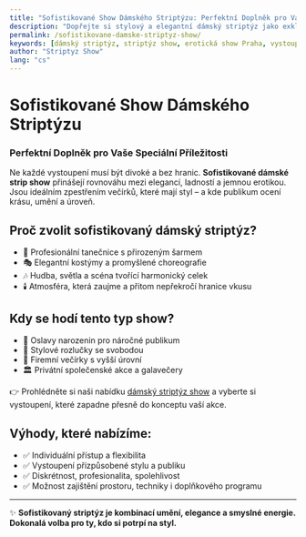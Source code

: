 ```yaml
---
title: "Sofistikované Show Dámského Striptýzu: Perfektní Doplněk pro Vaše Speciální Příležitosti"
description: "Dopřejte si stylový a elegantní dámský striptýz jako exkluzivní program pro vaši oslavu, večírek nebo VIP event. Profesionální show, která zaujme i náročné publikum."
permalink: /sofistikovane-damske-striptyz-show/
keywords: [dámský striptýz, striptýz show, erotická show Praha, vystoupení pro muže, elegantní program na večírek]
author: "Striptyz Show"
lang: "cs"
---
```


# Sofistikované Show Dámského Striptýzu  
### Perfektní Doplněk pro Vaše Speciální Příležitosti

Ne každé vystoupení musí být divoké a bez hranic. **Sofistikované dámské strip show** přinášejí rovnováhu mezi elegancí, ladností a jemnou erotikou. Jsou ideálním zpestřením večírků, které mají styl – a kde publikum ocení krásu, umění a úroveň.

## Proč zvolit sofistikovaný dámský striptýz?

- 💃 Profesionální tanečnice s přirozeným šarmem  
- 🎭 Elegantní kostýmy a promyšlené choreografie  
- 🎶 Hudba, světla a scéna tvořící harmonický celek  
- 🕯️ Atmosféra, která zaujme a přitom nepřekročí hranice vkusu

## Kdy se hodí tento typ show?

- 🎂 Oslavy narozenin pro náročné publikum  
- 👰 Stylové rozlučky se svobodou  
- 🥂 Firemní večírky s vyšší úrovní  
- 🏛️ Privátní společenské akce a galavečery

👉 Prohlédněte si naši nabídku [dámský striptýz show](https://www.striptyz-show.cz/damsky-striptyz/) a vyberte si vystoupení, které zapadne přesně do konceptu vaší akce.

## Výhody, které nabízíme:

- ✅ Individuální přístup a flexibilita  
- ✅ Vystoupení přizpůsobené stylu a publiku  
- ✅ Diskrétnost, profesionalita, spolehlivost  
- ✅ Možnost zajištění prostoru, techniky i doplňkového programu

---

✨ **Sofistikovaný striptýz je kombinací umění, elegance a smyslné energie. Dokonalá volba pro ty, kdo si potrpí na styl.**

